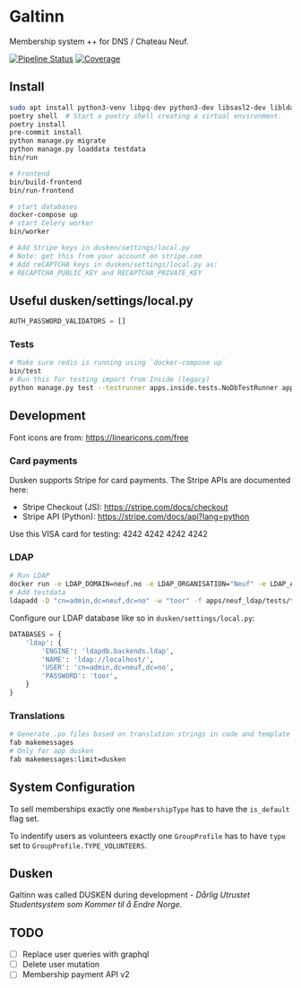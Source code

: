 # Galtinn

Membership system ++ for DNS / Chateau Neuf.

[![Pipeline Status](https://git.neuf.no/edb/galtinn/badges/main/pipeline.svg)](https://git.neuf.no/edb/galtinn/-/commits/main)
[![Coverage](https://git.neuf.no/edb/galtinn/badges/main/coverage.svg)](https://git.neuf.no/edb/galtinn)

## Install

```bash
sudo apt install python3-venv libpq-dev python3-dev libsasl2-dev libldap2-dev libssl-dev ldap-utils
poetry shell  # Start a poetry shell creating a virtual environment.
poetry install
pre-commit install
python manage.py migrate
python manage.py loaddata testdata
bin/run

# Frontend
bin/build-frontend
bin/run-frontend

# start databases
docker-compose up
# start Celery worker
bin/worker

# Add Stripe keys in dusken/settings/local.py
# Note: get this from your account on stripe.com
# Add reCAPTCHA keys in dusken/settings/local.py as:
# RECAPTCHA_PUBLIC_KEY and RECAPTCHA_PRIVATE_KEY
```

## Useful dusken/settings/local.py

```python
AUTH_PASSWORD_VALIDATORS = []
```

### Tests

```bash
# Make sure redis is running using `docker-compose up`
bin/test
# Run this for testing import from Inside (legacy)
python manage.py test --testrunner apps.inside.tests.NoDbTestRunner apps.inside
```

## Development

Font icons are from: <https://linearicons.com/free>

### Card payments

Dusken supports Stripe for card payments. The Stripe APIs are documented here:

* Stripe Checkout (JS): <https://stripe.com/docs/checkout>
* Stripe API (Python): <https://stripe.com/docs/api?lang=python>

Use this VISA card for testing: 4242 4242 4242 4242

### LDAP

```bash
# Run LDAP
docker run -e LDAP_DOMAIN=neuf.no -e LDAP_ORGANISATION="Neuf" -e LDAP_ADMIN_PWD="toor" -p 389:389 -d nikolaik/openldap
# Add testdata
ldapadd -D "cn=admin,dc=neuf,dc=no" -w "toor" -f apps/neuf_ldap/tests/testdata.ldif  # Testdata
```

Configure our LDAP database like so in `dusken/settings/local.py`:

```python
DATABASES = {
    'ldap': {
        'ENGINE': 'ldapdb.backends.ldap',
        'NAME': 'ldap://localhost/',
        'USER': 'cn=admin,dc=neuf,dc=no',
        'PASSWORD': 'toor',
    }
}
```

### Translations

```bash
# Generate .po files based on translation strings in code and template files
fab makemessages
# Only for app dusken
fab makemessages:limit=dusken
```

## System Configuration

To sell memberships exactly one `MembershipType` has to have the `is_default` flag set.

To indentify users as volunteers exactly one `GroupProfile` has to have `type` set to `GroupProfile.TYPE_VOLUNTEERS`.

## Dusken

Galtinn was called DUSKEN during development - _Dårlig Utrustet Studentsystem som Kommer til å Endre Norge._

## TODO

* [ ] Replace user queries with graphql
* [ ] Delete user mutation
* [ ] Membership payment API v2
